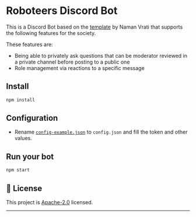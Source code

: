 # Roboteers Discord Bot

This is a Discord Bot based on the [template](https://github.com/NamVr/DiscordBot-Template) by Naman Vrati that supports the following features for the society.

These features are:
- Being able to privately ask questions that can be moderator reviewed in a private channel before posting to a public one
- Role management via reactions to a specific message

## Install

```sh
npm install
```

## Configuration

- Rename [`config-example.json`](https://github.com/Sheffield-Roboteers/discord-bot/blob/master/config-example.json) to `config.json` and fill the token and other values.

## Run your bot

```sh
npm start
```
## 📝 License

This project is [Apache-2.0](LICENSE) licensed.

---
